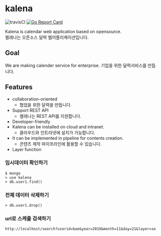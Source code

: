 # kalena
![travisCI](https://secure.travis-ci.org/lazypic/kalena.png)
[![Go Report Card](https://goreportcard.com/badge/github.com/lazypic/kalena)](https://goreportcard.com/report/github.com/lazypic/kalena)

Kalena is calendar web application based on opensource.<br>
켈레나는 오픈소스 달력 웹어플리케이션입니다.

## Goal
We are making calender service for enterprise.
기업을 위한 달력서비스를 만듭니다.

## Features
- collaboration-oriented
  - 협업을 위한 달력을 만듭니다.
- Support REST API
  - 켈레나는 REST API를 지원합니다.
- Developer-friendly
- Kalena can be installed on cloud and intranet.
  - 클라우드와 인트라넷에 설치가 가능합니다.
- It can be implemented in pipeline for contents creation.
  - 콘텐츠 제작 파이프라인에 활용할 수 있습니다.
- Layer function


### 임시데이터 확인하기
```
$ mongo
> use kalena
> db.user1.find()
```
### 전체 데이터 삭제하기
```
> db.user1.drop()
```

### url로 스케쥴 검색하기
```
http://localhost/search?userid=bae&year=2019&month=11&day=21&layer=se
```
